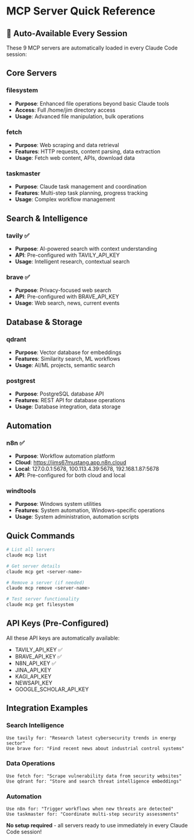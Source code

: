 # MCP Server Quick Reference

## 🚀 Auto-Available Every Session

These 9 MCP servers are automatically loaded in every Claude Code session:

## Core Servers

### filesystem
- **Purpose**: Enhanced file operations beyond basic Claude tools
- **Access**: Full /home/jim directory access
- **Usage**: Advanced file manipulation, bulk operations

### fetch  
- **Purpose**: Web scraping and data retrieval
- **Features**: HTTP requests, content parsing, data extraction
- **Usage**: Fetch web content, APIs, download data

### taskmaster
- **Purpose**: Claude task management and coordination
- **Features**: Multi-step task planning, progress tracking
- **Usage**: Complex workflow management

## Search & Intelligence

### tavily ✅
- **Purpose**: AI-powered search with context understanding
- **API**: Pre-configured with TAVILY_API_KEY
- **Usage**: Intelligent research, contextual search

### brave ✅  
- **Purpose**: Privacy-focused web search
- **API**: Pre-configured with BRAVE_API_KEY
- **Usage**: Web search, news, current events

## Database & Storage

### qdrant
- **Purpose**: Vector database for embeddings
- **Features**: Similarity search, ML workflows
- **Usage**: AI/ML projects, semantic search

### postgrest
- **Purpose**: PostgreSQL database API
- **Features**: REST API for database operations
- **Usage**: Database integration, data storage

## Automation

### n8n ✅
- **Purpose**: Workflow automation platform
- **Cloud**: https://jims67mustang.app.n8n.cloud
- **Local**: 127.0.0.1:5678, 100.113.4.39:5678, 192.168.1.87:5678
- **API**: Pre-configured for both cloud and local

### windtools
- **Purpose**: Windows system utilities
- **Features**: System automation, Windows-specific operations
- **Usage**: System administration, automation scripts

## Quick Commands

```bash
# List all servers
claude mcp list

# Get server details  
claude mcp get <server-name>

# Remove a server (if needed)
claude mcp remove <server-name>

# Test server functionality
claude mcp get filesystem
```

## API Keys (Pre-Configured)

All these API keys are automatically available:
- TAVILY_API_KEY ✅
- BRAVE_API_KEY ✅  
- N8N_API_KEY ✅
- JINA_API_KEY
- KAGI_API_KEY
- NEWSAPI_KEY
- GOOGLE_SCHOLAR_API_KEY

## Integration Examples

### Search Intelligence
```
Use tavily for: "Research latest cybersecurity trends in energy sector"
Use brave for: "Find recent news about industrial control systems"
```

### Data Operations
```
Use fetch for: "Scrape vulnerability data from security websites"
Use qdrant for: "Store and search threat intelligence embeddings"
```

### Automation
```
Use n8n for: "Trigger workflows when new threats are detected"
Use taskmaster for: "Coordinate multi-step security assessments"
```

**No setup required** - all servers ready to use immediately in every Claude Code session!